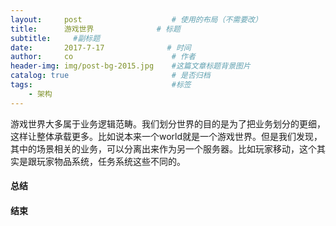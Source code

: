 ```yaml
---
layout:     post                    # 使用的布局（不需要改）
title:      游戏世界              # 标题 
subtitle:     #副标题
date:       2017-7-17              # 时间
author:     co                      # 作者
header-img: img/post-bg-2015.jpg    #这篇文章标题背景图片
catalog: true                       # 是否归档
tags:                               #标签
    - 架构
---
```


游戏世界大多属于业务逻辑范畴。我们划分世界的目的是为了把业务划分的更细，这样让整体承载更多。比如说本来一个world就是一个游戏世界。但是我们发现，其中的场景相关的业务，可以分离出来作为另一个服务器。比如玩家移动，这个其实是跟玩家物品系统，任务系统这些不同的。
#### 总结 

#### 结束